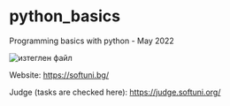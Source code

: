 # python_basics
 Programming basics with python - May 2022


![изтеглен файл](https://user-images.githubusercontent.com/114022856/191711222-2f84b599-353a-43f6-b3d4-cd05730759ed.png)

Website: https://softuni.bg/

Judge (tasks are checked here): https://judge.softuni.org/
